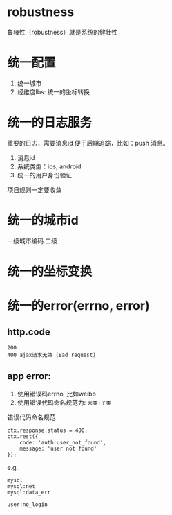 
# robustness
鲁棒性（robustness）就是系统的健壮性

# 统一配置
1. 统一城市
1. 经维度lbs: 统一的坐标转换

# 统一的日志服务
重要的日志，需要消息id 便于后期追踪，比如：push 消息。

1. 消息id
2. 系统类型：ios, android
3. 统一的用户身份验证

项目规则一定要收敛

# 统一的城市id
一级城市编码 二级

# 统一的坐标变换

# 统一的error(errno, error)

## http.code
    200 
    400 ajax请求无效 (Bad request)

## app error:
1. 使用错误码errno, 比如weibo
2. 使用错误代码命名规范为: `大类:子类`

错误代码命名规范

    ctx.response.status = 400;
    ctx.rest({
        code: 'auth:user_not_found',
        message: 'user not found'
    });

e.g.

    mysql
    mysql:net
    mysql:data_err

    user:no_login
